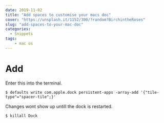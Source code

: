 ```yaml
---
date: 2019-11-02
title: "Add spaces to customise your macs doc"
cover: "https://unsplash.it/1152/300/?random?BirchintheRoses"
slug: "add-spaces-to-your-mac-doc"
categories:
  - Snippets
tags:
    - mac os
---
```

# Add
Enter this into the terminal.
```terminal
$ defaults write com.apple.dock persistent-apps -array-add '{"tile-type"="spacer-tile";}'
```

Changes wont show up untill the dock is restarted.
```terminal
$ killall Dock
```
